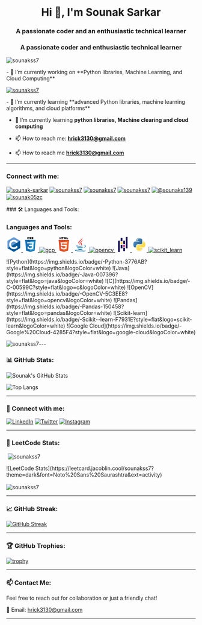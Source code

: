 <h1 align="center">Hi 👋, I'm Sounak Sarkar</h1>
 <h3 align="center">A passionate coder and an enthusiastic technical learner</h3>
 <h3 align="center">A passionate coder and enthusiastic technical learner</h3>
 
 <p align="left"> <img src="https://komarev.com/ghpvc/?username=sounakss7&label=Profile%20views&color=0e75b6&style=flat" alt="sounakss7" /> </p>
 - 🔭 I’m currently working on **Python libraries, Machine Learning, and Cloud Computing**
 
 <p align="left"> <a href="https://github.com/ryo-ma/github-profile-trophy"><img src="https://github-profile-trophy.vercel.app/?username=sounakss7" alt="sounakss7" /></a> </p>
 - 🌱 I’m currently learning **advanced Python libraries, machine learning algorithms, and cloud platforms**
 
 - 🌱 I’m currently learning **python libraries, Machine clearing and cloud computing**
 - 📫 How to reach me: **hrick3130@gmail.com**
 
 - 📫 How to reach me **hrick3130@gmail.com**
 ---
 
 <h3 align="left">Connect with me:</h3>
 <p align="left">
 <a href="https://linkedin.com/in/sounak-sarkar" target="blank"><img align="center" src="https://raw.githubusercontent.com/rahuldkjain/github-profile-readme-generator/master/src/images/icons/Social/linked-in-alt.svg" alt="sounak-sarkar" height="30" width="40" /></a>
 <a href="https://kaggle.com/sounakss7" target="blank"><img align="center" src="https://raw.githubusercontent.com/rahuldkjain/github-profile-readme-generator/master/src/images/icons/Social/kaggle.svg" alt="sounakss7" height="30" width="40" /></a>
 <a href="https://instagram.com/sounakss7" target="blank"><img align="center" src="https://raw.githubusercontent.com/rahuldkjain/github-profile-readme-generator/master/src/images/icons/Social/instagram.svg" alt="sounakss7" height="30" width="40" /></a>
 <a href="https://www.leetcode.com/sounakss7" target="blank"><img align="center" src="https://raw.githubusercontent.com/rahuldkjain/github-profile-readme-generator/master/src/images/icons/Social/leet-code.svg" alt="sounakss7" height="30" width="40" /></a>
 <a href="https://www.hackerearth.com/@sounaks139" target="blank"><img align="center" src="https://raw.githubusercontent.com/rahuldkjain/github-profile-readme-generator/master/src/images/icons/Social/hackerearth.svg" alt="@sounaks139" height="30" width="40" /></a>
 <a href="https://auth.geeksforgeeks.org/user/sounak05zc" target="blank"><img align="center" src="https://raw.githubusercontent.com/rahuldkjain/github-profile-readme-generator/master/src/images/icons/Social/geeks-for-geeks.svg" alt="sounak05zc" height="30" width="40" /></a>
 </p>
 ### 🛠️ Languages and Tools:
 
 <h3 align="left">Languages and Tools:</h3>
 <p align="left"> <a href="https://www.cprogramming.com/" target="_blank" rel="noreferrer"> <img src="https://raw.githubusercontent.com/devicons/devicon/master/icons/c/c-original.svg" alt="c" width="40" height="40"/> </a> <a href="https://www.w3schools.com/css/" target="_blank" rel="noreferrer"> <img src="https://raw.githubusercontent.com/devicons/devicon/master/icons/css3/css3-original-wordmark.svg" alt="css3" width="40" height="40"/> </a> <a href="https://cloud.google.com" target="_blank" rel="noreferrer"> <img src="https://www.vectorlogo.zone/logos/google_cloud/google_cloud-icon.svg" alt="gcp" width="40" height="40"/> </a> <a href="https://www.w3.org/html/" target="_blank" rel="noreferrer"> <img src="https://raw.githubusercontent.com/devicons/devicon/master/icons/html5/html5-original-wordmark.svg" alt="html5" width="40" height="40"/> </a> <a href="https://www.java.com" target="_blank" rel="noreferrer"> <img src="https://raw.githubusercontent.com/devicons/devicon/master/icons/java/java-original.svg" alt="java" width="40" height="40"/> </a> <a href="https://opencv.org/" target="_blank" rel="noreferrer"> <img src="https://www.vectorlogo.zone/logos/opencv/opencv-icon.svg" alt="opencv" width="40" height="40"/> </a> <a href="https://pandas.pydata.org/" target="_blank" rel="noreferrer"> <img src="https://raw.githubusercontent.com/devicons/devicon/2ae2a900d2f041da66e950e4d48052658d850630/icons/pandas/pandas-original.svg" alt="pandas" width="40" height="40"/> </a> <a href="https://www.python.org" target="_blank" rel="noreferrer"> <img src="https://raw.githubusercontent.com/devicons/devicon/master/icons/python/python-original.svg" alt="python" width="40" height="40"/> </a> <a href="https://scikit-learn.org/" target="_blank" rel="noreferrer"> <img src="https://upload.wikimedia.org/wikipedia/commons/0/05/Scikit_learn_logo_small.svg" alt="scikit_learn" width="40" height="40"/> </a> </p>
 ![Python](https://img.shields.io/badge/-Python-3776AB?style=flat&logo=python&logoColor=white)
 ![Java](https://img.shields.io/badge/-Java-007396?style=flat&logo=java&logoColor=white)
 ![C](https://img.shields.io/badge/-C-00599C?style=flat&logo=c&logoColor=white)
 ![OpenCV](https://img.shields.io/badge/-OpenCV-5C3EE8?style=flat&logo=opencv&logoColor=white)
 ![Pandas](https://img.shields.io/badge/-Pandas-150458?style=flat&logo=pandas&logoColor=white)
 ![Scikit-learn](https://img.shields.io/badge/-Scikit--learn-F7931E?style=flat&logo=scikit-learn&logoColor=white)
 ![Google Cloud](https://img.shields.io/badge/-Google%20Cloud-4285F4?style=flat&logo=google-cloud&logoColor=white)
 
 <p><img align="left" src="https://github-readme-stats.vercel.app/api/top-langs?username=sounakss7&show_icons=true&locale=en&layout=compact" alt="sounakss7" /></p>
 ---
 
 ### 📊 GitHub Stats:
 
 ![Sounak's GitHub Stats](https://github-readme-stats.vercel.app/api?username=sounakss7&show_icons=true&theme=radical)
 
 ![Top Langs](https://github-readme-stats.vercel.app/api/top-langs/?username=sounakss7&layout=compact&theme=radical)
 
 ---
 
 ### 🔗 Connect with me:
 
 [![LinkedIn](https://img.shields.io/badge/-LinkedIn-0077B5?style=flat&logo=linkedin&logoColor=white)](https://www.linkedin.com/in/sounak-sarkar-5a4b8a1b0/)
 [![Twitter](https://img.shields.io/badge/-Twitter-1DA1F2?style=flat&logo=twitter&logoColor=white)](https://twitter.com/sounaks139)
 [![Instagram](https://img.shields.io/badge/-Instagram-E4405F?style=flat&logo=instagram&logoColor=white)](https://www.instagram.com/sounak05zc/)
 
 ---
 
 ### 🧠 LeetCode Stats:
 
 <p>&nbsp;<img align="center" src="https://github-readme-stats.vercel.app/api?username=sounakss7&show_icons=true&locale=en" alt="sounakss7" /></p>
 ![LeetCode Stats](https://leetcard.jacoblin.cool/sounakss7?theme=dark&font=Noto%20Sans%20Saurashtra&ext=activity)
 <p><img align="center" src="https://github-readme-streak-stats.herokuapp.com/?user=sounakss7&" alt="sounakss7" /></p>
 
 ---
 
 ### 📈 GitHub Streak:
 
 [![GitHub Streak](https://github-readme-streak-stats.herokuapp.com/?user=sounakss7&theme=radical)](https://git.io/streak-stats)
 
 ---
 
 ### 🏆 GitHub Trophies:
 
 [![trophy](https://github-profile-trophy.vercel.app/?username=sounakss7&theme=radical)](https://github.com/ryo-ma/github-profile-trophy)
 
 ---
 
 ### 📫 Contact Me:
 
 Feel free to reach out for collaboration or just a friendly chat!
 
 📧 Email: hrick3130@gmail.com
 
 ---
